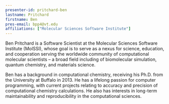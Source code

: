 ```yaml
---
presenter-id: pritchard-ben
lastname: Pritchard
firstname: Ben
pres-email: bpp4@vt.edu
affiliations: ["Molecular Sciences Software Institute"]
---
```

Ben Pritchard is a Software Scientist at the Molecular
Sciences Software Institute (MolSSI), whose goal is to serve as a
nexus for science, education, and cooperation serving the worldwide
community of computational molecular scientists – a broad field
including of biomolecular simulation, quantum chemistry, and materials
science.

Ben has a background in computational chemistry, receiving his
Ph.D. from the University at Buffalo in 2013. He has a lifelong
passion for computer programming, with current projects relating to
accuracy and precision of computational chemistry calculations. He
also has interests in long-term maintainability and reproducibility in
the computational sciences.
